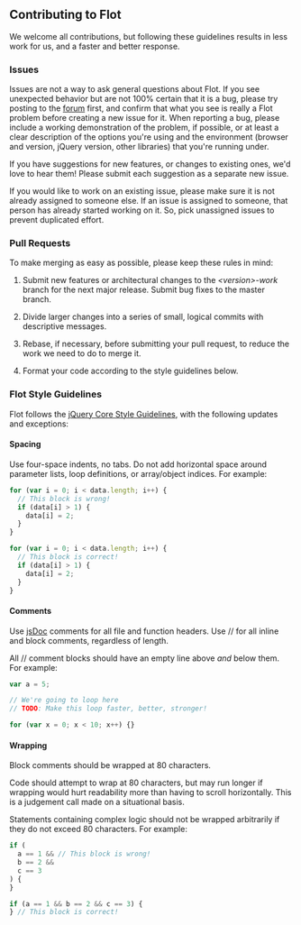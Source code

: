 ## Contributing to Flot

We welcome all contributions, but following these guidelines results in less
work for us, and a faster and better response.

### Issues

Issues are not a way to ask general questions about Flot. If you see unexpected
behavior but are not 100% certain that it is a bug, please try posting to the
[forum](http://groups.google.com/group/flot-graphs) first, and confirm that
what you see is really a Flot problem before creating a new issue for it. When
reporting a bug, please include a working demonstration of the problem, if
possible, or at least a clear description of the options you're using and the
environment (browser and version, jQuery version, other libraries) that you're
running under.

If you have suggestions for new features, or changes to existing ones, we'd
love to hear them! Please submit each suggestion as a separate new issue.

If you would like to work on an existing issue, please make sure it is not
already assigned to someone else. If an issue is assigned to someone, that
person has already started working on it. So, pick unassigned issues to prevent
duplicated effort.

### Pull Requests

To make merging as easy as possible, please keep these rules in mind:

1.  Submit new features or architectural changes to the _&lt;version&gt;-work_
    branch for the next major release. Submit bug fixes to the master branch.

2.  Divide larger changes into a series of small, logical commits with
    descriptive messages.

3.  Rebase, if necessary, before submitting your pull request, to reduce the
    work we need to do to merge it.

4.  Format your code according to the style guidelines below.

### Flot Style Guidelines

Flot follows the [jQuery Core Style Guidelines](http://docs.jquery.com/JQuery_Core_Style_Guidelines),
with the following updates and exceptions:

#### Spacing

Use four-space indents, no tabs. Do not add horizontal space around parameter
lists, loop definitions, or array/object indices. For example:

```js
for (var i = 0; i < data.length; i++) {
  // This block is wrong!
  if (data[i] > 1) {
    data[i] = 2;
  }
}

for (var i = 0; i < data.length; i++) {
  // This block is correct!
  if (data[i] > 1) {
    data[i] = 2;
  }
}
```

#### Comments

Use [jsDoc](http://usejsdoc.org) comments for all file and function headers.
Use // for all inline and block comments, regardless of length.

All // comment blocks should have an empty line above _and_ below them. For
example:

```js
var a = 5;

// We're going to loop here
// TODO: Make this loop faster, better, stronger!

for (var x = 0; x < 10; x++) {}
```

#### Wrapping

Block comments should be wrapped at 80 characters.

Code should attempt to wrap at 80 characters, but may run longer if wrapping
would hurt readability more than having to scroll horizontally. This is a
judgement call made on a situational basis.

Statements containing complex logic should not be wrapped arbitrarily if they
do not exceed 80 characters. For example:

```js
if (
  a == 1 && // This block is wrong!
  b == 2 &&
  c == 3
) {
}

if (a == 1 && b == 2 && c == 3) {
} // This block is correct!
```
